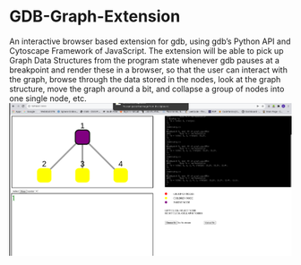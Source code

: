 # GDB-Graph-Extension

An interactive browser based extension for gdb, using gdb’s Python API and Cytoscape Framework of JavaScript. The extension will be able to pick up Graph Data Structures from the program state whenever gdb pauses at a breakpoint and render these in a browser, so that the user can interact with the graph, browse through the data stored in the nodes, look at the graph structure, move the graph around a bit, and collapse a group of nodes into one single node, etc.
![Alt text](img.png?raw=true "Title")
